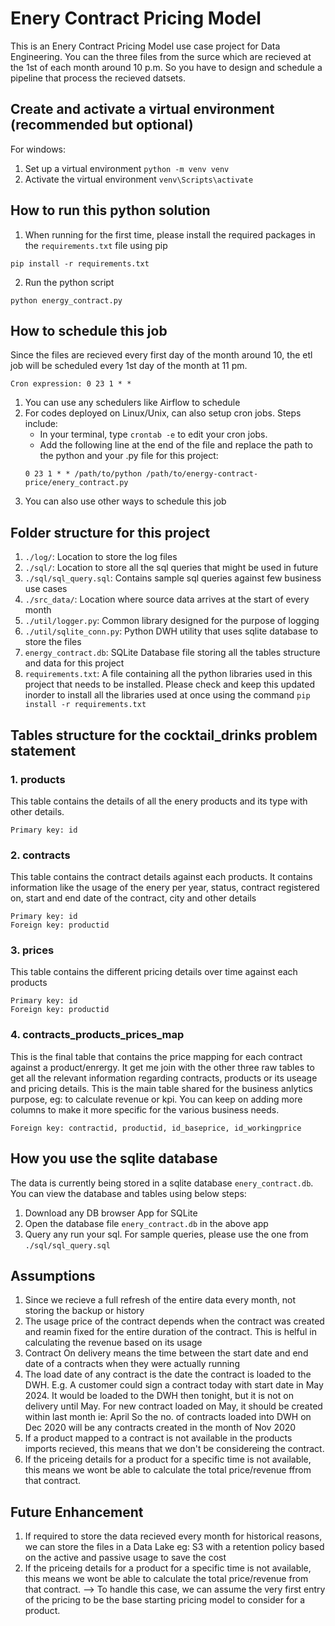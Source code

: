 # Enery Contract Pricing Model
This is an Enery Contract Pricing Model use case project for Data Engineering. You can the three files from the surce which are recieved at the 1st of each month around 10 p.m. So you have to design and schedule a pipeline that process the recieved datsets.

## Create and activate a virtual environment (recommended but optional)
For windows:
1. Set up a virtual environment `python -m venv venv`
2. Activate the virtual environment `venv\Scripts\activate`

## How to run this python solution
1. When running for the first time, please install the required packages in the `requirements.txt` file using pip
```
pip install -r requirements.txt
```
2. Run the python script
```
python energy_contract.py
```

## How to schedule this job
Since the files are recieved every first day of the month around 10, the etl job will be scheduled every 1st day of the month at 11 pm.
```
Cron expression: 0 23 1 * * 
```
1. You can use any schedulers like Airflow to schedule
2. For codes deployed on Linux/Unix, can also setup cron jobs. Steps include:
    - In your terminal, type `crontab -e` to edit your cron jobs.
    - Add the following line at the end of the file and replace the path to the python and your .py file for this project:
    ```
    0 23 1 * * /path/to/python /path/to/energy-contract-price/enery_contract.py
    ```
3. You can also use other ways to schedule this job

## Folder structure for this project
1. `./log/`: Location to store the log files
2. `./sql/`: Location to store all the sql queries that might be used in future
3. `./sql/sql_query.sql`: Contains sample sql queries against few business use cases
4. `./src_data/`: Location where source data arrives at the start of every month
5. `./util/logger.py`: Common library designed for the purpose of logging
6. `./util/sqlite_conn.py`: Python DWH utility that uses sqlite database to store the files
7. `energy_contract.db`: SQLite Database file storing all the tables structure and data for this project
8. `requirements.txt`: A file containing all the python libraries used in this project that needs to be installed. Please check and keep this updated inorder to install all the libraries used at once using the command `pip install -r requirements.txt`

## Tables structure for the cocktail_drinks problem statement
### 1. products
This table contains the details of all the enery products and its type with other details.
```
Primary key: id
```

### 2. contracts
This table contains the contract details against each products. It contains information like the usage of the enery per year, status, contract registered on, start and end date of the contract, city and other details
```
Primary key: id
Foreign key: productid
```

### 3. prices
This table contains the different pricing details over time against each products
```
Primary key: id
Foreign key: productid
```

### 4. contracts_products_prices_map
This is the final table that contains the price mapping for each contract against a product/enrergy. It get me join with the other three raw tables to get all the relevant information regarding contracts, products or its useage and pricing details. This is the main table shared for the business anlytics purpose, eg: to calculate revenue or kpi. You can keep on adding more columns to make it more specific for the various business needs.
```
Foreign key: contractid, productid, id_baseprice, id_workingprice
```

## How you use the sqlite database
The data is currently being stored in a sqlite database `enery_contract.db`. You can view the database and tables using below steps:
1. Download any DB browser App for SQLite
2. Open the database file `enery_contract.db` in the above app
3. Query any run your sql. For sample queries, please use the one from `./sql/sql_query.sql`

## Assumptions
1. Since we recieve a full refresh of the entire data every month, not storing the backup or history
2. The usage price of the contract depends when the contract was created and reamin fixed for the entire duration of the contract. This is helful in calculating the revenue based on its usage
3. Contract On delivery means the time between the start date and end date of a contracts when they were actually running
4. The load date of any contract is the date the contract is loaded to the DWH. 
E.g. A customer could sign a contract today with start date in May 2024. 
It would be loaded to the DWH then tonight, but it is not on delivery until May.
For new contract loaded on May, it should be created within last month ie: April
So the no. of contracts loaded into DWH on Dec 2020 will be any contracts created in the month of Nov 2020
5. If a product mapped to a contract is not available in the products imports recieved, this means that we don't be considereing the contract.
6. If the priceing details for a product for a specific time is not available, this means we wont be able to calculate the total price/revenue ffrom that contract.

## Future Enhancement
1. If required to store the data recieved every month for historical reasons, we can store the files in a Data Lake eg: S3 with a retention policy based on the active and passive usage to save the cost
2. If the priceing details for a product for a specific time is not available, this means we wont be able to calculate the total price/revenue from that contract.
--> To handle this case, we can assume the very first entry of the pricing to be the base starting pricing model to consider for a product.
